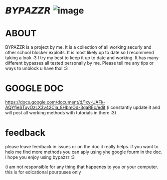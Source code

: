# 𝘽𝙔𝙋𝘼𝙕𝙕𝙍 ![image](https://github.com/user-attachments/assets/3c7c62c8-e741-418b-924f-bdd72a63bb73)


# ABOUT
BYPAZZR is a project by me. It is a collection of all working securly and other school blocker exploits. It is most likely up to date so I recommend taking a look :3 I try my best to keep it up to date and working. It has many different bypasses all tested personally by me. Please tell me any tips or ways to unblock u have thx! :3

# GOOGLE DOC
https://docs.google.com/document/d/1xy-UAFk-AQYfjeSTuyOzLX3v42Cia_8HbmOd-3gaREc/edit
(i constantly update it and will post all working methods with tutorials in there :3)

# feedback 
please leave feedback in issues or on the doc it really helps. if you want to helo me find more methods you can aply using yhe google fourm in the doc. i hope you enjoy using bypazzr :3

(i am not responsible for any thing that happenes to you or your computer. this is for edicational pourpuses only
